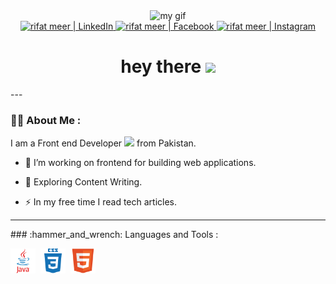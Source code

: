 <div id="header" align="center">
  <img src="https://cdn.dribbble.com/users/2704414/screenshots/7466903/media/b08ab576316bd4582fef189f471cd9e5.gif" alt="my gif" width="600" height="400"/>

</div>
  
   <!--- social media icons --->
   <div align="center">
  
  <a href="https://www.linkedin.com/in/rifat-meer-a482a124a">
    <img height="60" alt="rifat meer | LinkedIn"  src="https://user-images.githubusercontent.com/60597290/173852531-4343e250-e3cb-4bdb-b84f-50695c64aa12.png"/>
  </a> 
  <a href="https://www.facebook.com/rifat.meer.3?mibextid=ZbWKwL">
    <img height="60" alt="rifat meer | Facebook" src="https://user-images.githubusercontent.com/60597290/173852508-c8fba934-8e29-45c1-940e-ce45af784d37.png" />
  </a>
  <a href="https://instagram.com/rifat_meer.45?igshid=ZDdkNTZiNTM=">
    <img height="60" alt="rifat meer | Instagram"  src="https://user-images.githubusercontent.com/60597290/173852523-c34e15e4-dc3b-4c2a-a5a4-d460b96e4151.png" />
  </a>
 
   <h1>
  hey there
  <img src="https://media.giphy.com/media/hvRJCLFzcasrR4ia7z/giphy.gif" width="30px"/>
</h1>
  
  
  
  </div>
 ---

### :woman_technologist: About Me :
I am a Front end  Developer <img src="https://media.giphy.com/media/WUlplcMpOCEmTGBtBW/giphy.gif" width="30"> from Pakistan.
  
- :telescope: I’m working on frontend for building web applications.

- :seedling: Exploring  Content Writing.

- :zap: In my free time I read tech articles.

---
<div>
### :hammer_and_wrench: Languages and Tools :
  
  <img src="https://github.com/devicons/devicon/blob/master/icons/java/java-original-wordmark.svg" title="Java" alt="Java" width="40" height="40"/>&nbsp;
  <img src="https://github.com/devicons/devicon/blob/master/icons/css3/css3-plain-wordmark.svg"  title="CSS3" alt="CSS" width="40" height="40"/>&nbsp;
  <img src="https://github.com/devicons/devicon/blob/master/icons/html5/html5-original.svg" title="HTML5" alt="HTML" width="40" height="40"/>&nbsp;
  
  </div>
